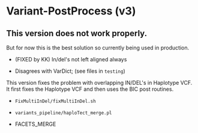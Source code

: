 # Variant-PostProcess (v3)

## This version does not work properly.

But for now this is the best solution so currently being used in production.

* (FIXED by KK) In/del's not left aligned always

* Disagrees with VarDict; (see files in `testing`)

This version fixes the problem with overlapping IN/DEL's in Haplotype VCF. It first fixes
the Haplotype VCF and then uses the BIC post routines.

* `FixMultiInDel/fixMultiInDel.sh`

* `variants_pipeline/haploTect_merge.pl`

* FACETS_MERGE

